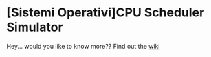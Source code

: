 # [Sistemi Operativi]CPU Scheduler Simulator

Hey... would you like to know more?? Find out the [wiki](https://github.com/FrancescoSpena/SO_project/wiki/%5BSistemi-Operativi%5DCPU-Scheduler-Simulator) <br />


